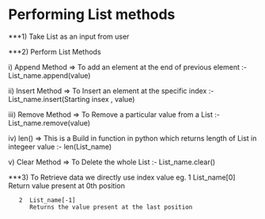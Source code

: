 # Performing List methods

***1) Take List as an input from user

***2) Perform List Methods

  i) Append Method => To add an element at the end of previous element
      :- List_name.append(value)
      
  ii) Insert Method => To Insert an element at the specific index 
      :- List_name.insert(Starting insex , value)
      
  iii) Remove Method => To Remove a particular value from a List 
      :- List_name.remove(value)
      
  iv) len() => This is a Build in function in python which returns length of List in integeer value
      :- len(List_name)
      
   v) Clear Method => To Delete the whole List
      :- List_name.clear()
   
***3) To Retrieve data we directly use index value
   eg. 1  List_name[0]
          Return value present at 0th position
         
       2  List_name[-1]
          Returns the value present at the last position
